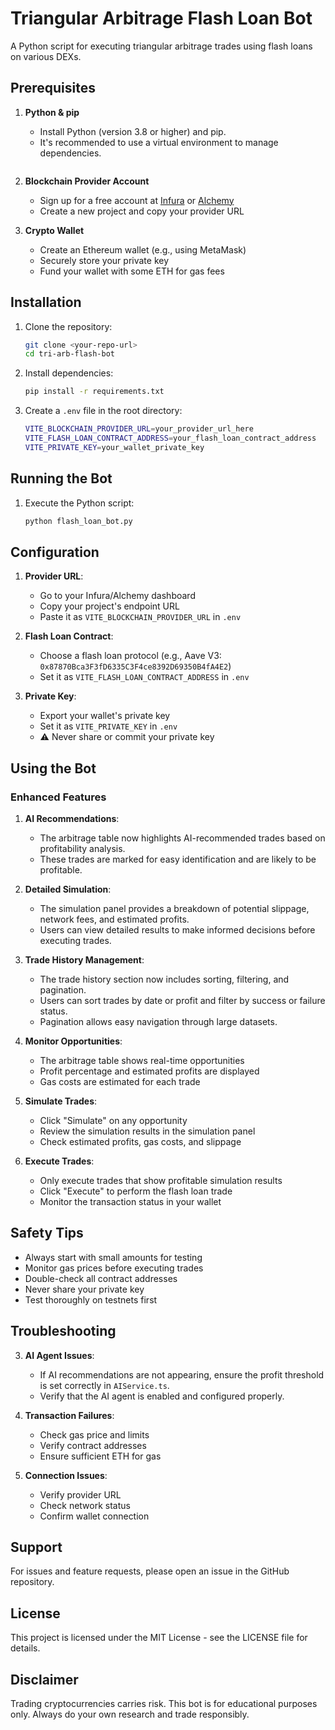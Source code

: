 # Triangular Arbitrage Flash Loan Bot

A Python script for executing triangular arbitrage trades using flash loans on various DEXs.

## Prerequisites

1. **Python & pip**
   - Install Python (version 3.8 or higher) and pip.
   - It's recommended to use a virtual environment to manage dependencies.
   ```

2. **Blockchain Provider Account**
   - Sign up for a free account at [Infura](https://infura.io) or [Alchemy](https://alchemy.com)
   - Create a new project and copy your provider URL

3. **Crypto Wallet**
   - Create an Ethereum wallet (e.g., using MetaMask)
   - Securely store your private key
   - Fund your wallet with some ETH for gas fees

## Installation

1. Clone the repository:
   ```sh
   git clone <your-repo-url>
   cd tri-arb-flash-bot
   ```

2. Install dependencies:
   ```sh
   pip install -r requirements.txt
   ```

3. Create a `.env` file in the root directory:
   ```sh
   VITE_BLOCKCHAIN_PROVIDER_URL=your_provider_url_here
   VITE_FLASH_LOAN_CONTRACT_ADDRESS=your_flash_loan_contract_address
   VITE_PRIVATE_KEY=your_wallet_private_key
   ```

## Running the Bot

1. Execute the Python script:
   ```sh
   python flash_loan_bot.py
   ```

## Configuration

1. **Provider URL**: 
   - Go to your Infura/Alchemy dashboard
   - Copy your project's endpoint URL
   - Paste it as `VITE_BLOCKCHAIN_PROVIDER_URL` in `.env`

2. **Flash Loan Contract**:
   - Choose a flash loan protocol (e.g., Aave V3: `0x87870Bca3F3fD6335C3F4ce8392D69350B4fA4E2`)
   - Set it as `VITE_FLASH_LOAN_CONTRACT_ADDRESS` in `.env`

3. **Private Key**:
   - Export your wallet's private key
   - Set it as `VITE_PRIVATE_KEY` in `.env`
   - ⚠️ Never share or commit your private key

## Using the Bot

### Enhanced Features

1. **AI Recommendations**:
   - The arbitrage table now highlights AI-recommended trades based on profitability analysis.
   - These trades are marked for easy identification and are likely to be profitable.

2. **Detailed Simulation**:
   - The simulation panel provides a breakdown of potential slippage, network fees, and estimated profits.
   - Users can view detailed results to make informed decisions before executing trades.

3. **Trade History Management**:
   - The trade history section now includes sorting, filtering, and pagination.
   - Users can sort trades by date or profit and filter by success or failure status.
   - Pagination allows easy navigation through large datasets.

1. **Monitor Opportunities**:
   - The arbitrage table shows real-time opportunities
   - Profit percentage and estimated profits are displayed
   - Gas costs are estimated for each trade

2. **Simulate Trades**:
   - Click "Simulate" on any opportunity
   - Review the simulation results in the simulation panel
   - Check estimated profits, gas costs, and slippage

3. **Execute Trades**:
   - Only execute trades that show profitable simulation results
   - Click "Execute" to perform the flash loan trade
   - Monitor the transaction status in your wallet

## Safety Tips

- Always start with small amounts for testing
- Monitor gas prices before executing trades
- Double-check all contract addresses
- Never share your private key
- Test thoroughly on testnets first

## Troubleshooting

3. **AI Agent Issues**:
   - If AI recommendations are not appearing, ensure the profit threshold is set correctly in `AIService.ts`.
   - Verify that the AI agent is enabled and configured properly.

1. **Transaction Failures**:
   - Check gas price and limits
   - Verify contract addresses
   - Ensure sufficient ETH for gas

2. **Connection Issues**:
   - Verify provider URL
   - Check network status
   - Confirm wallet connection

## Support

For issues and feature requests, please open an issue in the GitHub repository.

## License

This project is licensed under the MIT License - see the LICENSE file for details.

## Disclaimer

Trading cryptocurrencies carries risk. This bot is for educational purposes only. Always do your own research and trade responsibly.
